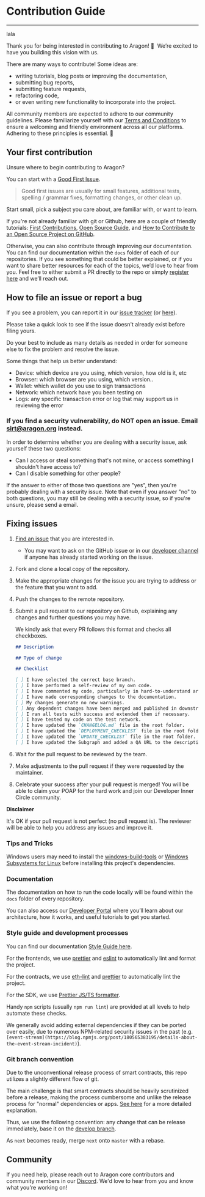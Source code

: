 # Contribution Guide

---

lala

Thank you for being interested in contributing to Aragon! 🎉  We’re excited to have you building this vision with us.

There are many ways to contribute! Some ideas are:

- writing tutorials, blog posts or improving the documentation,
- submitting bug reports,
- submitting feature requests,
- refactoring code,
- or even writing new functionality to incorporate into the project.

All community members are expected to adhere to our community guidelines. Please familiarize yourself with our [Terms and Conditions](https://aragon.org/terms-and-conditions) to ensure a welcoming and friendly environment across all our platforms. Adhering to these principles is essential. 💙

## Your first contribution

Unsure where to begin contributing to Aragon?

You can start with a [Good First Issue](https://github.com/aragon/osx/issues?q=is%3Aissue+is%3Aopen+label%3A%22good+first+issue%22).

> Good first issues are usually for small features, additional tests, spelling / grammar fixes, formatting changes, or other clean up.

Start small, pick a subject you care about, are familiar with, or want to learn.

If you're not already familiar with git or Github, here are a couple of friendly tutorials: [First Contributions](https://github.com/firstcontributions/first-contributions), [Open Source Guide](https://opensource.guide/), and [How to Contribute to an Open Source Project on GitHub](https://egghead.io/series/how-to-contribute-to-an-open-source-project-on-github).

Otherwise, you can also contribute through improving our documentation. You can find our documentation within the `docs` folder of each of our repositories. If you see something that could be better explained, or if you want to share better resources for each of the topics, we’d love to hear from you. Feel free to either submit a PR directly to the repo or simply [register here](https://aragonteam.typeform.com/to/QJyKtESU) and we’ll reach out.

## How to file an issue or report a bug

If you see a problem, you can report it in our [issue tracker](https://github.com/aragon/osx/issues) (or [here](https://aragonteam.typeform.com/to/QJyKtESU)).

Please take a quick look to see if the issue doesn't already exist before filing yours.

Do your best to include as many details as needed in order for someone else to fix the problem and resolve the issue.

Some things that help us better understand:

- Device: which device are you using, which version, how old is it, etc
- Browser: which browser are you using, which version..
- Wallet: which wallet do you use to sign transactions
- Network: which network have you been testing on
- Logs: any specific transaction error or log that may support us in reviewing the error

### If you find a security vulnerability, do NOT open an issue. Email [sirt@aragon.org](mailto:sirt@aragon.org) instead.

In order to determine whether you are dealing with a security issue, ask yourself these two questions:

- Can I access or steal something that's not mine, or access something I shouldn't have access to?
- Can I disable something for other people?

If the answer to either of those two questions are "yes", then you're probably dealing with a security issue. Note that even if you answer "no" to both questions, you may still be dealing with a security issue, so if you're unsure, please send a email.

## Fixing issues

1. [Find an issue](https://github.com/aragon/osx/issues) that you are interested in.
   - You may want to ask on the GitHub issue or in our [developer channel](https://discord.com/channels/672466989217873929/742442842474938478) if anyone has already started working on the issue.
2. Fork and clone a local copy of the repository.
3. Make the appropriate changes for the issue you are trying to address or the feature that you want to add.
4. Push the changes to the remote repository.
5. Submit a pull request to our repository on Github, explaining any changes and further questions you may have.

   We kindly ask that every PR follows this format and checks all checkboxes.

   ```markdown
   ## Description

   ## Type of change

   ## Checklist

   [ ] I have selected the correct base branch.
   [ ] I have performed a self-review of my own code.
   [ ] I have commented my code, particularly in hard-to-understand areas.
   [ ] I have made corresponding changes to the documentation.
   [ ] My changes generate no new warnings.
   [ ] Any dependent changes have been merged and published in downstream modules.
   [ ] I ran all tests with success and extended them if necessary.
   [ ] I have tested my code on the test network.
   [ ] I have updated the `CHANGELOG.md` file in the root folder.
   [ ] I have updated the `DEPLOYMENT_CHECKLIST` file in the root folder.
   [ ] I have updated the `UPDATE_CHECKLIST` file in the root folder.
   [ ] I have updated the Subgraph and added a QA URL to the description of this PR.
   ```

6. Wait for the pull request to be reviewed by the team.
7. Make adjustments to the pull request if they were requested by the maintainer.
8. Celebrate your success after your pull request is merged! You will be able to claim your POAP for the hard work and join our Developer Inner Circle community.

**Disclaimer**

It's OK if your pull request is not perfect (no pull request is). The reviewer will be able to help you address any issues and improve it.

### Tips and Tricks

Windows users may need to install the [windows-build-tools](https://www.npmjs.com/package/windows-build-tools) or [Windows Subsystems for Linux](https://en.wikipedia.org/wiki/Windows_Subsystem_for_Linux) before installing this project's dependencies.

### Documentation

The documentation on how to run the code locally will be found within the `docs` folder of every repository.

You can also access our [Developer Portal](https://devs.aragon.org) where you’ll learn about our architecture, how it works, and useful tutorials to get you started.

### Style guide and development processes

You can find our documentation [Style Guide here](https://www.notion.so/Documentation-Style-Guide-07c88cec18114b0aac88e8f0ba289976).

For the frontends, we use [prettier](https://prettier.io/) and [eslint](https://eslint.org/) to automatically lint and format the project.

For the contracts, we use [eth-lint](https://github.com/duaraghav8/Ethlint) and [prettier](https://prettier.io/) to automatically lint the project.

For the SDK, we use [Prettier JS/TS formatter](https://prettier.io/docs/en/editors.html).

Handy `npm` scripts (usually `npm run lint`) are provided at all levels to help automate these checks.

We generally avoid adding external dependencies if they can be ported over easily, due to numerous NPM-related security issues in the past (e.g. `[event-stream](https://blog.npmjs.org/post/180565383195/details-about-the-event-stream-incident)`).

### Git branch convention

Due to the unconventional release process of smart contracts, this repo utilizes a slightly different flow of git.

The main challenge is that smart contracts should be heavily scrutinized before a release, making the process cumbersome and unlike the release process for "normal" dependencies or apps. [See here](https://forum.aragon.org/t/git-branch-convention-for-aragon-repos/298/3) for a more detailed explanation.

Thus, we use the following convention: any change that can be release immediately, base it on the [develop branch](https://github.com/aragon/osx/tree/develop).

As `next` becomes ready, merge `next` onto `master` with a rebase.

## Community

If you need help, please reach out to Aragon core contributors and community members in our [Discord](https://discord.gg/aragon-672466989217873929). We'd love to hear from you and know what you're working on!
